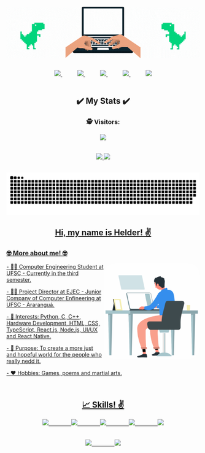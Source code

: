 <p align="center">
  <a href="#">
    <img align="center" src="HelloHelder.gif" />
  </a>
</p>

<br>

<div align="center">
    <a href="https://github.com/helderhsilva">
        <img  src="https://img.shields.io/badge/github-%23100000.svg?&style=for-the-badge&logo=github&logoColor=white&link=mailto:https://github.com/helderhsilva">
    </a>
    &nbsp;&nbsp;&nbsp;&nbsp;&nbsp;&nbsp;&nbsp;&nbsp;&nbsp;
    <a href="https://www.linkedin.com/in/helderhsilva/">
        <img src="https://img.shields.io/badge/linkedin-%230077B5.svg?&style=for-the-badge&logo=linkedin&logoColor=white&link=mailto:https://www.linkedin.com/in/helderhsilva/">
    </a>
    &nbsp;&nbsp;&nbsp;&nbsp;&nbsp;&nbsp;&nbsp;&nbsp;&nbsp;
    <a href="https://www.facebook.com/HHS.Helder">
        <img src="https://img.shields.io/badge/Facebook-1877F2?style=for-the-badge&logo=facebook&logoColor=white&link=mailto:https://www.facebook.com/HHS.Helder">
    </a>
    &nbsp;&nbsp;&nbsp;&nbsp;&nbsp;&nbsp;&nbsp;&nbsp;&nbsp;
    <a href="https://www.instagram.com/hhs_helder/">
        <img src="https://img.shields.io/badge/Instagram-E4405F?style=for-the-badge&logo=instagram&logoColor=white&link=mailto:https://www.instagram.com/hhs_helder/">
    </a>
    &nbsp;&nbsp;&nbsp;&nbsp;&nbsp;&nbsp;&nbsp;&nbsp;&nbsp;
    <a href="mailto:hhshelder.eng@gmail.com">
        <img src="https://img.shields.io/badge/gmail-D14836?&style=for-the-badge&logo=gmail&logoColor=white&link=mailto:hhshelder.eng@gmail.com">
    </a>
</div>

<br>

<h2 align="center">✔️ My Stats ✔️</h2>

<div align="center">
 <div align="center"> 
  <h3> 🕵️ Visitors: </h3> <img alingn="center" src="https://profile-counter.glitch.me/helderhsilva/count.svg" />
 </div>
  
 <br>

</p>
  
  <a href="https://github.com/helderhsilva">
  <img height="180em" src="https://github-readme-stats.vercel.app/api?username=helderhsilva&show_icons=true&theme=ocean_dark&include_all_commits=true&count_private=true"/>
  <img height="180em" src="https://github-readme-stats.vercel.app/api/top-langs/?username=helderhsilva&layout=compact&langs_count=7&theme=ocean_dark"/>
</div>
  
<br>

<div align="center">
  
  ![Snake animation](https://github.com/helderhsilva/helderhsilva/blob/output/github-contribution-grid-snake.svg)
  
</div>
  
<h2 align="center"> Hi, my name is Helder! ✌️</h2>
<h3 align="left">🤓 More about me! 🤓</h3>
  
<div style="display: inline_block"  >
  <img align="right" width="250" height="250" style="border-radius:30px;" src="hero.gif?raw=true" />
  <p> - 👨‍🎓 Computer Engineering Student at UFSC - Currently in the third semester. </p>
  <p> - 👨‍💻 Project Director at EJEC - Junior Company of Computer Enfineering at UFSC - Araranguá. </p>
  <p> - 🎯 Interests: Python, C, C++, Hardware Development, HTML, CSS, TypeScript, React.js, Node.js, UI/UX and React Native. </p>
  <p> - 🥅 Purpose: To create a more just and hopeful world for the people who really nedd it. </p>
  <p> - ❤️ Hobbies: Games, poems and martial arts. </p>
</div>

<br>

<h2 align="center"> 📈 Skills! ✌️</h2>

<div align="center">
    <img src="https://img.shields.io/badge/HTML5-E34F26?style=for-the-badge&logo=html5&logoColor=white">
    &nbsp;&nbsp;&nbsp;&nbsp;&nbsp;&nbsp;&nbsp;&nbsp;&nbsp;&nbsp;&nbsp;&nbsp;&nbsp;
    <img src="https://img.shields.io/badge/CSS3-1572B6?style=for-the-badge&logo=css3&logoColor=white">
    &nbsp;&nbsp;&nbsp;&nbsp;&nbsp;&nbsp;&nbsp;&nbsp;&nbsp;&nbsp;&nbsp;&nbsp;&nbsp;
    <img src="https://img.shields.io/badge/JavaScript-323330?style=for-the-badge&logo=javascript&logoColor=F7DF1E">
    &nbsp;&nbsp;&nbsp;&nbsp;&nbsp;&nbsp;&nbsp;&nbsp;&nbsp;&nbsp;&nbsp;&nbsp;&nbsp;
    <img src="https://img.shields.io/badge/TypeScript-007ACC?style=for-the-badge&logo=typescript&logoColor=white">
    &nbsp;&nbsp;&nbsp;&nbsp;&nbsp;&nbsp;&nbsp;&nbsp;&nbsp;&nbsp;&nbsp;&nbsp;&nbsp;
    <img src="https://img.shields.io/badge/React-20232A?style=for-the-badge&logo=react&logoColor=61DAFB"> 
</div>

<br>
<br>

<div align="center">
    <img src="https://img.shields.io/badge/C-00599C?style=for-the-badge&logo=c&logoColor=white">
    &nbsp;&nbsp;&nbsp;&nbsp;&nbsp;&nbsp;&nbsp;&nbsp;&nbsp;&nbsp;&nbsp;&nbsp;&nbsp;
    <img src="https://img.shields.io/badge/C%2B%2B-00599C?style=for-the-badge&logo=c%2B%2B&logoColor=white">  
</div>
